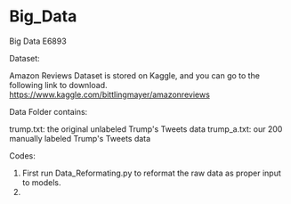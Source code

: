 # Big_Data
Big Data E6893

Dataset: 

Amazon Reviews Dataset is stored on Kaggle, and you can go to the following link to download. 
https://www.kaggle.com/bittlingmayer/amazonreviews

Data Folder contains:

trump.txt: the original unlabeled Trump's Tweets data
trump_a.txt: our 200 manually labeled Trump's Tweets data

Codes:

1. First run Data_Reformating.py to reformat the raw data as proper input to models.
2. 
